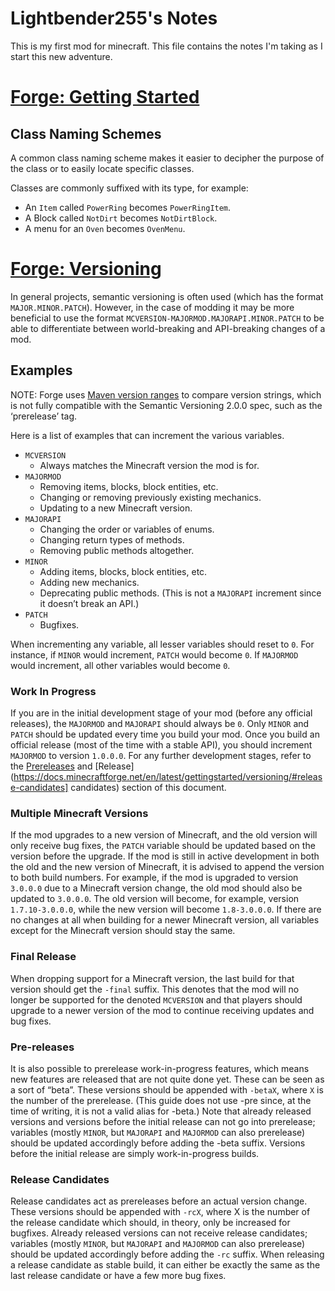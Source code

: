 # Lightbender255's Notes

This is my first mod for minecraft.  This file contains the notes I'm taking as I start this new adventure.

# [Forge: Getting Started](https://docs.minecraftforge.net/en/latest/gettingstarted/structuring/)

## Class Naming Schemes
A common class naming scheme makes it easier to decipher the purpose of the class or to easily locate specific classes.

Classes are commonly suffixed with its type, for example:
* An `Item` called `PowerRing` becomes `PowerRingItem`.
* A Block called `NotDirt` becomes `NotDirtBlock`.
* A menu for an `Oven` becomes `OvenMenu`.
  
# [Forge: Versioning](https://docs.minecraftforge.net/en/latest/gettingstarted/versioning/) 

In general projects, semantic versioning is often used (which has the format `MAJOR.MINOR.PATCH`). 
However, in the case of modding it may be more beneficial to use the format `MCVERSION-MAJORMOD.MAJORAPI.MINOR.PATCH` to be able to differentiate between world-breaking and API-breaking changes of a mod.

## Examples

NOTE: Forge uses [Maven version ranges](https://maven.apache.org/ref/3.5.2/maven-artifact/apidocs/org/apache/maven/artifact/versioning/ComparableVersion.html) to compare version strings, which is not fully compatible with the Semantic Versioning 2.0.0 spec, such as the ‘prerelease’ tag.

Here is a list of examples that can increment the various variables.

* `MCVERSION`
  * Always matches the Minecraft version the mod is for.
* `MAJORMOD`
  * Removing items, blocks, block entities, etc.
  * Changing or removing previously existing mechanics.
  * Updating to a new Minecraft version.
* `MAJORAPI`
  * Changing the order or variables of enums.
  * Changing return types of methods.
  * Removing public methods altogether.
* `MINOR`
  * Adding items, blocks, block entities, etc.
  * Adding new mechanics.
  * Deprecating public methods. (This is not a `MAJORAPI` increment since it doesn’t break an API.)
* `PATCH`
  * Bugfixes.

When incrementing any variable, all lesser variables should reset to `0`. For instance, if `MINOR` would increment, `PATCH` would become `0`. If `MAJORMOD` would increment, all other variables would become `0`.

### Work In Progress
If you are in the initial development stage of your mod (before any official releases), the `MAJORMOD` and `MAJORAPI` should always be `0`. Only `MINOR` and `PATCH` should be updated every time you build your mod. Once you build an official release (most of the time with a stable API), you should increment `MAJORMOD` to version `1.0.0.0`. For any further development stages, refer to the [Prereleases](https://docs.minecraftforge.net/en/latest/gettingstarted/versioning/#pre-releases) and
[Release](https://docs.minecraftforge.net/en/latest/gettingstarted/versioning/#release-candidates] candidates) section of this document.

### Multiple Minecraft Versions
If the mod upgrades to a new version of Minecraft, and the old version will only receive bug fixes, the `PATCH` variable should be updated based on the version before the upgrade. If the mod is still in active development in both the old and the new version of Minecraft, it is advised to append the version to both build numbers. For example, if the mod is upgraded to version `3.0.0.0` due to a Minecraft version change, the old mod should also be updated to `3.0.0.0`. The old version will become, for example, version `1.7.10-3.0.0.0`, while the new version will become `1.8-3.0.0.0`. If there are no changes at all when building for a newer Minecraft version, all variables except for the Minecraft version should stay the same.

### Final Release
When dropping support for a Minecraft version, the last build for that version should get the `-final` suffix. This denotes that the mod will no longer be supported for the denoted `MCVERSION` and that players should upgrade to a newer version of the mod to continue receiving updates and bug fixes.

### Pre-releases
It is also possible to prerelease work-in-progress features, which means new features are released that are not quite done yet. These can be seen as a sort of “beta”. These versions should be appended with `-betaX`, where `X` is the number of the prerelease. (This guide does not use -pre since, at the time of writing, it is not a valid alias for -beta.) Note that already released versions and versions before the initial release can not go into prerelease; variables (mostly `MINOR`, but `MAJORAPI` and `MAJORMOD` can also prerelease) should be updated accordingly before adding the -beta suffix. Versions before the initial release are simply work-in-progress builds.

### Release Candidates
Release candidates act as prereleases before an actual version change. These versions should be appended with `-rcX`, where X is the number of the release candidate which should, in theory, only be increased for bugfixes. Already released versions can not receive release candidates; variables (mostly `MINOR`, but `MAJORAPI` and `MAJORMOD` can also prerelease) should be updated accordingly before adding the `-rc` suffix. When releasing a release candidate as stable build, it can either be exactly the same as the last release candidate or have a few more bug fixes.

